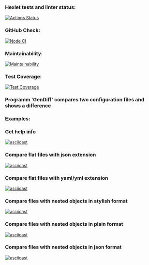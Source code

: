 ### Hexlet tests and linter status:
[![Actions Status](https://github.com/A-Kimpo/frontend-bootcamp-project-46/workflows/hexlet-check/badge.svg)](https://github.com/A-Kimpo/frontend-bootcamp-project-46/actions)
### GitHub Check:
[![Node CI](https://github.com/A-Kimpo/frontend-bootcamp-project-46/actions/workflows/nodejs.yml/badge.svg)](https://github.com/A-Kimpo/frontend-bootcamp-project-46/actions/workflows/nodejs.yml)
### Maintainability:
[![Maintainability](https://api.codeclimate.com/v1/badges/00a311abc296eeac4af0/maintainability)](https://codeclimate.com/github/A-Kimpo/frontend-bootcamp-project-46/maintainability)
### Test Coverage:
[![Test Coverage](https://api.codeclimate.com/v1/badges/00a311abc296eeac4af0/test_coverage)](https://codeclimate.com/github/A-Kimpo/frontend-bootcamp-project-46/test_coverage)

### Programm 'GenDiff' compares two configuration files and shows a difference

### Examples:

### Get help info
[![asciicast](https://asciinema.org/a/jzNWjOsBfBmkmhkEENWHWIDO0.svg)](https://asciinema.org/a/jzNWjOsBfBmkmhkEENWHWIDO0)
### Compare flat files with json extension
[![asciicast](https://asciinema.org/a/JHJ0L27XXtrQnYboGs7t7Gjez.svg)](https://asciinema.org/a/JHJ0L27XXtrQnYboGs7t7Gjez)
### Compare flat files with yaml/yml extension
[![asciicast](https://asciinema.org/a/K5RyhD3fwilMG1NLdAJKxIdUs.svg)](https://asciinema.org/a/K5RyhD3fwilMG1NLdAJKxIdUs)
### Compare files with nested objects in stylish format
[![asciicast](https://asciinema.org/a/Q24cXyc39YwnQRhK3ZynwCrYJ.svg)](https://asciinema.org/a/Q24cXyc39YwnQRhK3ZynwCrYJ)
### Compare files with nested objects in plain format
[![asciicast](https://asciinema.org/a/Wh4Gl6vCurhIlvOhFF2ZlAhOK.svg)](https://asciinema.org/a/Wh4Gl6vCurhIlvOhFF2ZlAhOK)
### Compare files with nested objects in json format
[![asciicast](https://asciinema.org/a/AMz3TJbCQnn8qITVfRCIR7SrG.svg)](https://asciinema.org/a/AMz3TJbCQnn8qITVfRCIR7SrG)
